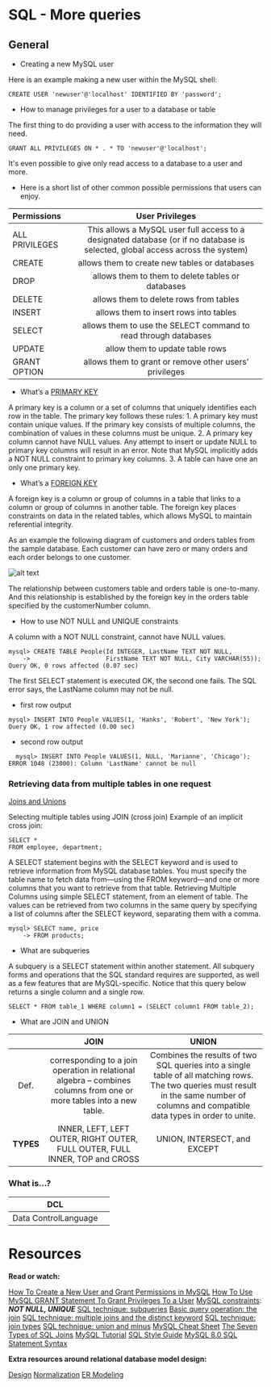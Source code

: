 SQL - More queries
===================

## General

* Creating a new MySQL user

Here is an example making a new user within the MySQL shell:

```
CREATE USER 'newuser'@'localhost' IDENTIFIED BY 'password';

```

* How to manage privileges for a user to a database or table

<p>
The first thing to do providing a user with access to the information they will need.

```
GRANT ALL PRIVILEGES ON * . * TO 'newuser'@'localhost';

```

It's even possible to give only read access to a database to a user and more.

* Here is a short list of other common possible permissions that users can enjoy.

|**Permissions**| **User Privileges** |
|:--------------|:--------------:|
|ALL PRIVILEGES| This allows a MySQL user full access to a designated database (or if no database is selected, global access across the system)|
|CREATE | allows them to create new tables or databases|
|DROP| allows them to them to delete tables or databases|
|DELETE| allows them to delete rows from tables|
|INSERT| allows them to insert rows into tables|
|SELECT| allows them to use the SELECT command to read through databases|
|UPDATE| allow them to update table rows|
|GRANT OPTION| allows them to grant or remove other users’ privileges|

</p>

* What’s a [PRIMARY KEY](https://www.mysqltutorial.org/mysql-primary-key/)

<p>
A primary key is a column or a set of columns that uniquely identifies each row in the table.
The primary key follows these rules:
  1. A primary key must contain unique values. If the primary key consists of multiple columns, the combination of values in these columns must be unique.
  2. A primary key column cannot have NULL values. Any attempt to insert or update NULL to primary key columns will result in an error. Note that MySQL implicitly adds a NOT NULL constraint to primary key columns.
  3. A table can have one an only one primary key.


</p>

* What’s a [FOREIGN KEY](https://www.mysqltutorial.org/mysql-foreign-key/)

<p>
A foreign key is a column or group of columns in a table that links to a column or
group of columns in another table.
The foreign key places constraints on data in the related tables,
which allows MySQL to maintain referential integrity.

As an example the following diagram of customers and orders tables from the sample database.
Each customer can have zero or many orders and each order belongs to one customer.

![alt text](https://www.mysqltutorial.org/wp-content/uploads/2019/08/customers-orders.png)

The relationship between customers table and orders table is one-to-many. And this relationship is established by the foreign key in the orders table specified by the customerNumber column.
</p>

* How to use NOT NULL and UNIQUE constraints

<p>
A column with a NOT NULL constraint, cannot have NULL values.

```
mysql> CREATE TABLE People(Id INTEGER, LastName TEXT NOT NULL,
    ->                     FirstName TEXT NOT NULL, City VARCHAR(55));
Query OK, 0 rows affected (0.07 sec)
```

The first SELECT statement is executed OK, the second one fails. The SQL error says, the LastName column may not be null.
  * first row output

```
mysql> INSERT INTO People VALUES(1, 'Hanks', 'Robert', 'New York');
Query OK, 1 row affected (0.00 sec)

```

  * second row output

```
  mysql> INSERT INTO People VALUES(1, NULL, 'Marianne', 'Chicago');
ERROR 1048 (23000): Column 'LastName' cannot be null
```

</p>

### Retrieving data from multiple tables in one request

[Joins and Unions](https://stackoverflow.com/questions/12475850/sql-query-return-data-from-multiple-tables/12475851#12475851)
<p>
Selecting multiple tables using JOIN (cross join)
Example of an implicit cross join:

```
SELECT *
FROM employee, department;
```

A SELECT statement begins with the SELECT keyword and is used to retrieve information from MySQL database tables. You must specify the table name to fetch data from—using the FROM keyword—and one or more columns that you want to retrieve from that table.
Retrieving Multiple Columns
using simple SELECT statement, from an element of table.
The values can be retrieved from two columns in the same query by specifying a list of columns
after the SELECT keyword, separating them with a comma.

```
mysql> SELECT name, price
    -> FROM products;
```

</p>

* What are subqueries

<p>
A subquery is a SELECT statement within another statement.
All subquery forms and operations that the SQL standard requires are supported,
as well as a few features that are MySQL-specific.
Notice that this query below returns a single column and a single row.

```
SELECT * FROM table_1 WHERE column1 = (SELECT column1 FROM table_2);
```

</p>

* What are JOIN and UNION

<p>

| |**JOIN**|**UNION**|
|:--:|:--:|:--:|
|Def.|corresponding to a join operation in relational algebra – combines columns from one or more tables into a new table.|Combines the results of two SQL queries into a single table of all matching rows. The two queries must result in the same number of columns and compatible data types in order to unite.|
|**TYPES**|INNER, LEFT, LEFT OUTER, RIGHT OUTER, FULL OUTER, FULL INNER, TOP and CROSS|UNION, INTERSECT, and EXCEPT|

</p>

### What is...?

|DCL||
|:--:|:--:|
|Data ControlLanguage|

Resources
==========

**Read or watch:**

[How To Create a New User and Grant Permissions in MySQL](https://www.digitalocean.com/community/tutorials/how-to-create-a-new-user-and-grant-permissions-in-mysql)
[How To Use MySQL GRANT Statement To Grant Privileges To a User](https://www.mysqltutorial.org/mysql-grant.aspx)
[MySQL constraints](https://zetcode.com/mysql/constraints/): ***NOT NULL, UNIQUE***
[SQL technique: subqueries](https://web.csulb.edu/colleges/coe/cecs/dbdesign/dbdesign.php?page=sql/subqueries.php)
[Basic query operation: the join](https://web.csulb.edu/colleges/coe/cecs/dbdesign/dbdesign.php?page=sql/join.php)
[SQL technique: multiple joins and the distinct keyword](https://web.csulb.edu/colleges/coe/cecs/dbdesign/dbdesign.php?page=sql/multijoin.php)
[SQL technique: join types](https://web.csulb.edu/colleges/coe/cecs/dbdesign/dbdesign.php?page=sql/jointypes.php)
[SQL technique: union and minus](https://web.csulb.edu/colleges/coe/cecs/dbdesign/dbdesign.php?page=sql/setops.php)
[MySQL Cheat Sheet](https://intellipaat.com/mediaFiles/2019/02/SQL-Commands-Cheat-Sheet.pdf)
[The Seven Types of SQL Joins](https://tableplus.com/blog/2018/09/a-beginners-guide-to-seven-types-of-sql-joins.html)
[MySQL Tutorial](https://www.youtube.com/watch?v=yPu6qV5byu4)
[SQL Style Guide](https://www.sqlstyle.guide/)
[MySQL 8.0 SQL Statement Syntax](https://dev.mysql.com/doc/refman/8.0/en/sql-statements.html)

**Extra resources around relational database model design:**

[Design](https://www.guru99.com/database-design.html)
[Normalization](https://www.guru99.com/database-normalization.html)
[ER Modeling](https://www.guru99.com/er-modeling.html)

